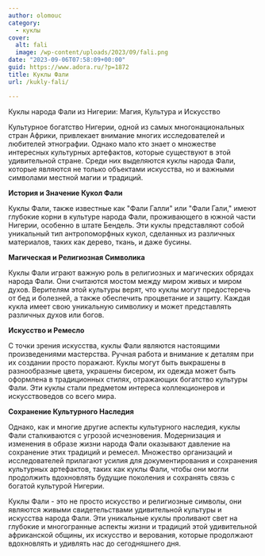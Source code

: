 ```yaml
---
author: olomouc
category:
  - куклы
cover:
  alt: fali
  image: /wp-content/uploads/2023/09/fali.png
date: "2023-09-06T07:58:09+00:00"
guid: https://www.adora.ru/?p=1872
title: Куклы Фали
url: /kukly-fali/

---
```

Куклы народа Фали из Нигерии: Магия, Культура и Искусство

Культурное богатство Нигерии, одной из самых многонациональных стран Африки, привлекает внимание многих исследователей и любителей этнографии. Однако мало кто знает о множестве интересных культурных артефактов, которые существуют в этой удивительной стране. Среди них выделяются куклы народа Фали, которые являются не только объектами искусства, но и важными символами местной магии и традиций.

**История и Значение Кукол Фали**

Куклы Фали, также известные как "Фали Галли" или "Фали Гали," имеют глубокие корни в культуре народа Фали, проживающего в южной части Нигерии, особенно в штате Бендель. Эти куклы представляют собой уникальный тип антропоморфных кукол, сделанных из различных материалов, таких как дерево, ткань, и даже бусины.

**Магическая и Религиозная Символика**

Куклы Фали играют важную роль в религиозных и магических обрядах народа Фали. Они считаются мостом между миром живых и миром духов. Верителям этой культуры верят, что куклы могут предостеречь от бед и болезней, а также обеспечить процветание и защиту. Каждая кукла имеет свою уникальную символику и может представлять различных духов или богов.

**Искусство и Ремесло**

С точки зрения искусства, куклы Фали являются настоящими произведениями мастерства. Ручная работа и внимание к деталям при их создании просто поражают. Куклы могут быть выкрашены в разнообразные цвета, украшены бисером, их одежда может быть оформлена в традиционных стилях, отражающих богатство культуры Фали. Эти куклы стали предметом интереса коллекционеров и искусствоведов со всего мира.

**Сохранение Культурного Наследия**

Однако, как и многие другие аспекты культурного наследия, куклы Фали сталкиваются с угрозой исчезновения. Модернизация и изменения в образе жизни народа Фали оказывают давление на сохранение этих традиций и ремесел. Множество организаций и исследователей прилагают усилия для документирования и сохранения культурных артефактов, таких как куклы Фали, чтобы они могли продолжить вдохновлять будущие поколения и сохранять связь с богатой культурой Нигерии.

Куклы Фали \- это не просто искусство и религиозные символы, они являются живыми свидетельствами удивительной культуры и искусства народа Фали. Эти уникальные куклы проливают свет на глубокие и многогранные аспекты жизни и традиций этой удивительной африканской общины, их искусство и верования, которые продолжают вдохновлять и удивлять нас до сегодняшнего дня.
